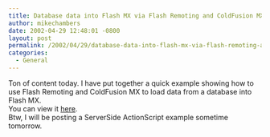 ```yaml
---
title: Database data into Flash MX via Flash Remoting and ColdFusion MX
author: mikechambers
date: 2002-04-29 12:48:01 -0800
layout: post
permalink: /2002/04/29/database-data-into-flash-mx-via-flash-remoting-and-coldfusion-mx/
categories:
  - General
---
```



Ton of content today. I have put together a quick example showing how to use Flash Remoting and ColdFusion MX to load data from a database into Flash MX.  
You can view it [here][1].  
Btw, I will be posting a ServerSide ActionScript example sometime tomorrow.

 [1]: http://radio.weblogs.com/0106797/categories/examples/2002/04/29.html